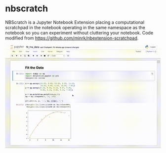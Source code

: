 # nbscratch
NBScratch is a Jupyter Notebook Extension placing a computational scratchpad in
the notebook operating in the same namespace as the notebook so you can
experiment without cluttering your notebook. Code modified from
https://github.com/minrk/nbextension-scratchpad.

![NBSketch](/img/nbsketch.gif)

